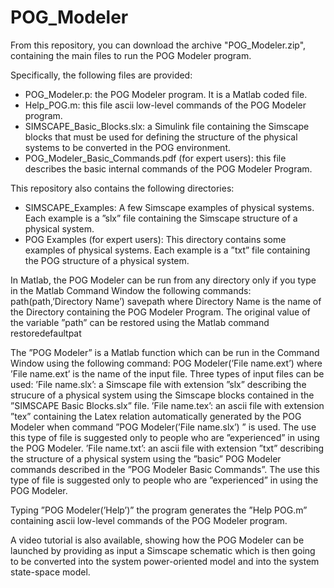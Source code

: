 # POG_Modeler
From this repository, you can download the archive "POG_Modeler.zip", containing the main files to run the POG Modeler program.

Specifically, the following files are provided:
- POG_Modeler.p: the POG Modeler program. It is a Matlab coded file.
- Help_POG.m: this file ascii low-level commands of the POG Modeler program.
- SIMSCAPE_Basic_Blocks.slx: a Simulink file containing the Simscape blocks that must be used for defining the structure of the physical systems to be converted in the POG environment.
- POG_Modeler_Basic_Commands.pdf (for expert users): this file describes the basic internal commands of the POG Modeler Program.

This repository also contains the following directories:
- SIMSCAPE_Examples: A few Simscape examples of physical systems. Each example is a ”slx” file containing the Simscape structure of a physical system.
- POG Examples (for expert users): This directory contains some examples of physical systems. Each example is a ”txt” file containing the POG structure of a physical system.

In Matlab, the POG Modeler can be run from any directory only if you type in the Matlab Command Window the following commands: 
path(path,’Directory Name’)
savepath
where Directory Name is the name of the Directory containing the POG Modeler Program. The original value of the variable ”path” can be restored using the Matlab command restoredefaultpat

The ”POG Modeler” is a Matlab function which can be run in the Command Window using the following command:
POG Modeler(’File name.ext’)
where ’File name.ext’ is the name of the input file. Three types of input files can be used:
’File name.slx’: a Simscape file with extension ”slx” describing the strucure of a physical system using the Simscape blocks contained in the ”SIMSCAPE Basic Blocks.slx” file.
’File name.tex’: an ascii file with extension ”tex” containing the Latex relation automatically generated by the POG Modeler when command ”POG Modeler(’File name.slx’) ” is used. The use this type of file is suggested only to people who are ”experienced” in using the POG Modeler.
’File name.txt’: an ascii file with extension ”txt” describing the structure of a physical system using the ”basic” POG Modeler commands described in the ”POG Modeler Basic Commands”. The use this type of file is suggested only to people who are ”experienced” in using the POG Modeler.

Typing ”POG Modeler(’Help’)” the program generates the ”Help POG.m” containing ascii low-level commands of the POG Modeler program.

A video tutorial is also available, showing how the POG Modeler can be launched by providing as input a Simscape schematic which is then going to be converted into the system power-oriented model and into the system state-space model.

